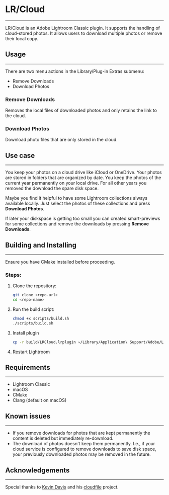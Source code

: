 # LR/Cloud

---
LR/Cloud is an Adobe Lightroom Classic plugin. It supports the handling of cloud-stored photos. It allows users to
download multiple photos or remove their local copy.

## Usage

---

There are two menu actions in the Library/Plug-in Extras submenu:

* Remove Downloads
* Download Photos

### Remove Downloads

Removes the local files of downloaded photos and only retains the link to the cloud.

### Download Photos

Download photo files that are only stored in the cloud.

## Use case

---

You keep your photos on a cloud drive like iCloud or OneDrive. Your photos are stored in folders that are organized by
date. You keep the photos of the current year permanently on your local drive. For all other years you removed the
download the spare disk space.

Maybe you find it helpful to have some Lightroom collections always available locally. Just select the photos of these
collections and press __Download Photos__.

If later your diskspace is getting too small you can created smart-previews for some collections and remove the
downloads by pressing __Remove Downloads__.

## Building and Installing

---

Ensure you have CMake installed before proceeding.

### Steps:

1. Clone the repository:
   ```sh
   git clone <repo-url>
   cd <repo-name>
   ```
2. Run the build script:
   ```sh
   chmod +x scripts/build.sh
   ./scripts/build.sh
   ```
3. Install plugin
   ```sh
   cp -r build/LRCloud.lrplugin ~/Library/Application\ Support/Adobe/Lightroom/Modules
   ```
4. Restart Lightroom

## Requirements

---

- Lightroom Classic
- macOS
- CMake
- Clang (default on macOS)

## Known issues

---

* If you remove downloads for photos that are kept permanently the content is deleted but immediately re-download.
* The download of photos doesn't keep them permanently. I.e., if your cloud service is configured to remove downloads
  to save disk space, your previously downloaded photos may be removed in the future.

## Acknowledgements

---

Special thanks to [Kevin Davis](https://github.com/kevincar) and his [cloudfile](https://github.com/kevincar/cloudfile)
project.